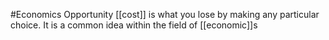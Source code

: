#Economics 
Opportunity [[cost]] is what you lose by making any particular choice. It is a common idea within the field of [[economic]]s